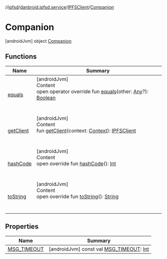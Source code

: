 //[ipfsd](../../../index.md)/[danbroid.ipfsd.service](../../index.md)/[IPFSClient](../index.md)/[Companion](index.md)



# Companion  
 [androidJvm] object [Companion](index.md)   


## Functions  
  
|  Name|  Summary| 
|---|---|
| [equals](../../-i-p-f-s-message/-s-e-t_-c-o-n-f-i-g-u-r-a-t-i-o-n/index.md#kotlin/Any/equals/#kotlin.Any?/PointingToDeclaration/)| [androidJvm]  <br>Content  <br>open operator override fun [equals](../../-i-p-f-s-message/-s-e-t_-c-o-n-f-i-g-u-r-a-t-i-o-n/index.md#kotlin/Any/equals/#kotlin.Any?/PointingToDeclaration/)(other: [Any](https://kotlinlang.org/api/latest/jvm/stdlib/kotlin/-any/index.html)?): [Boolean](https://kotlinlang.org/api/latest/jvm/stdlib/kotlin/-boolean/index.html)  <br><br><br>
| [getClient](get-client.md)| [androidJvm]  <br>Content  <br>fun [getClient](get-client.md)(context: [Context](https://developer.android.com/reference/kotlin/android/content/Context.html)): [IPFSClient](../index.md)  <br><br><br>
| [hashCode](../../-i-p-f-s-message/-s-e-t_-c-o-n-f-i-g-u-r-a-t-i-o-n/index.md#kotlin/Any/hashCode/#/PointingToDeclaration/)| [androidJvm]  <br>Content  <br>open override fun [hashCode](../../-i-p-f-s-message/-s-e-t_-c-o-n-f-i-g-u-r-a-t-i-o-n/index.md#kotlin/Any/hashCode/#/PointingToDeclaration/)(): [Int](https://kotlinlang.org/api/latest/jvm/stdlib/kotlin/-int/index.html)  <br><br><br>
| [toString](../../-i-p-f-s-service/-companion/index.md#kotlin/Any/toString/#/PointingToDeclaration/)| [androidJvm]  <br>Content  <br>open override fun [toString](../../-i-p-f-s-service/-companion/index.md#kotlin/Any/toString/#/PointingToDeclaration/)(): [String](https://kotlinlang.org/api/latest/jvm/stdlib/kotlin/-string/index.html)  <br><br><br>


## Properties  
  
|  Name|  Summary| 
|---|---|
| [MSG_TIMEOUT](index.md#danbroid.ipfsd.service/IPFSClient.Companion/MSG_TIMEOUT/#/PointingToDeclaration/)|  [androidJvm] const val [MSG_TIMEOUT](index.md#danbroid.ipfsd.service/IPFSClient.Companion/MSG_TIMEOUT/#/PointingToDeclaration/): [Int](https://kotlinlang.org/api/latest/jvm/stdlib/kotlin/-int/index.html)   <br>

